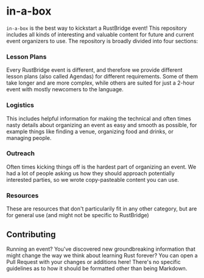 # in-a-box

`in-a-box` is the best way to kickstart a RustBridge event! This repository includes all kinds of interesting and valuable content for future and current event organizers to use. The repository is broadly divided into four sections:

### Lesson Plans

Every RustBridge event is different, and therefore we provide different lesson plans (also called Agendas) for different requirements. Some of them take longer and are more complex, while others are suited for just a 2-hour event with mostly newcomers to the language.

### Logistics

This includes helpful information for making the technical and often times nasty details about organizing an event as easy and smooth as possible, for example things like finding a venue, organizing food and drinks, or managing people.

### Outreach

Often times kicking things off is the hardest part of organizing an event. We had a lot of people asking us how they should approach potentially interested parties, so we wrote copy-pasteable content you can use.

### Resources

These are resources that don't particularily fit in any other category, but are for general use (and might not be specific to RustBridge)

## Contributing

Running an event? You've discovered new groundbreaking information that might change the way we think about learning Rust forever? You can open a Pull Request with your changes or additions here! There's no specific guidelines as to how it should be formatted other than being Markdown.
